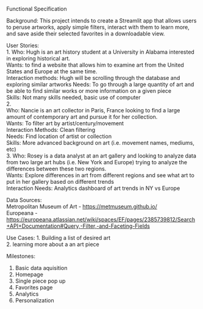 Functional Specification  

Background: This project intends to create a Streamlit app that allows users to peruse artworks, apply simple filters, interact with them to learn more, and save aside their selected favorites in a downloadable view.  

User Stories:  
    1. 
        Who: Hugh is an art history student at a University in Alabama interested in exploring historical art.  
        Wants: to find a website that allows him to examine art from the United States and Europe at the same time.  
        Interaction methods: Hugh will be scrolling through the database and exploring similar artworks 
        Needs: To go through a large quantity of art and be able to find similar works or more information on a given piece  
        Skills: Not many skills needed, basic use of computer  
    2.   
        Who: Nancie is an art collector in Paris, France looking to find a large amount of contemporary art and pursue it for her collection.  
        Wants: To filter art by artist/century/movement  
        Interaction Methods: Clean filtering   
        Needs: Find location of artist or collection  
        Skills: More advanced background on art (i.e. movement names, mediums, etc)  
    3. 
        Who: Rosey is a data analyst at an art gallery and looking to analyze data from two large art hubs (i.e. New York and Europe) trying to analyze the differences between these two regions.  
        Wants: Explore differences in art from different regions and see what art to put in her gallery based on different trends  
        Interaction Needs: Analytics dashboard of art trends in NY vs Europe  

Data Sources:  
    Metropolitan Museum of Art - https://metmuseum.github.io/  
    Europeana - https://europeana.atlassian.net/wiki/spaces/EF/pages/2385739812/Search+API+Documentation#Query,-Filter,-and-Faceting-Fields  

Use Cases:
    1. Building a list of desired art  
    2. learning more about a an art piece  


Milestones:  
1. Basic data aquisition  
2. Homepage  
3. Single piece pop up  
4. Favorites page  
5. Analytics  
6. Personalization  

